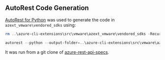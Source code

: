 ## AutoRest Code Generation
[AutoRest for Python](https://github.com/Azure/autorest.python) was used to generate the code in `azext_vmware\vendored_sdks` using:
``` powershell
rm ..\azure-cli-extensions\src\vmware\azext_vmware\vendored_sdks -Recurse

autorest --python --output-folder=..\azure-cli-extensions\src\vmware\azext_vmware\vendored_sdks --use=@autorest/python@5.6.1 --tag=package-2021-01-01-preview --azure-arm=true --override-client-name=AVSClient specification\vmware\resource-manager\readme.md
```
It was run from a git clone of [azure-rest-api-specs](https://github.com/Azure/azure-rest-api-specs).
